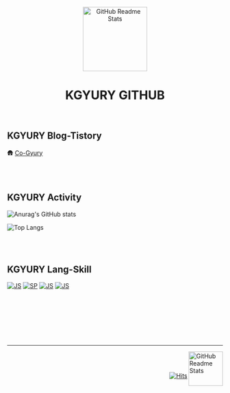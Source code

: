 <p align="center">
 
  <img width="150px" src= "https://user-images.githubusercontent.com/71677810/152684659-fc571928-656b-4850-bdcd-ec47793051a6.png" align="center" alt="GitHub Readme Stats" />
 
<h1 align="center"> KGYURY GITHUB </h1>
 </p>

<br/>

## KGYURY Blog-Tistory
🛖 [Co-Gyury](https://guti-coding.tistory.com)

<br/>
<br/>

## KGYURY Activity

![Anurag's GitHub stats](https://github-readme-stats.vercel.app/api?username=kimkyury&card_width=550&theme=flag-india&show_icons=true&count_private=true&show_icons=true&card_width=500)

![Top Langs](https://github-readme-stats.vercel.app/api/top-langs/?username=kimkyury&layout=compact&theme=flag-india&card_width=446)



<br/>
<br/>

## KGYURY Lang-Skill

[![JS](https://img.shields.io/badge/JavaScript-F7DF1E?style=flat-square&logo=JavaScript&logoColor=white)]()
[![SP](https://img.shields.io/badge/SpringBoot-6DB33F?style=flat-square&logo=SpringBoot&logoColor=white)]()
[![JS](https://img.shields.io/badge/React-61DAFB?style=flat-square&logo=React&logoColor=white)]()
[![JS](https://img.shields.io/badge/Java-007396?style=flat-square&logo=Java&logoColor=white)]()

  <br/>
  <br/>
  <br/>
  <br/>
  <br/>
  <br/>

---

<div>
  <img width="80px" src= "https://user-images.githubusercontent.com/71677810/152684659-fc571928-656b-4850-bdcd-ec47793051a6.png" align="right" alt="GitHub Readme Stats" />
</div>

<br/>
<br/>

<div align=right>
 
[![Hits](https://hits.seeyoufarm.com/api/count/incr/badge.svg?url=https%3A%2F%2Fgithub.com%2Fkimkyury&count_bg=%2399B881&title_bg=%23000000&icon=datadog.svg&icon_color=%23A1AC8D&title=hits&edge_flat=false)](https://hits.seeyoufarm.com)
 
</div>




 
<!--
**kimkyury/kimkyury** is a ✨ _special_ ✨ repository because its `README.md` (this file) appears on your GitHub profile.

Here are some ideas to get you started:

- 🔭 I’m currently working on ...
- 🌱 I’m currently learning ...
- 👯 I’m looking to collaborate on ...
- 🤔 I’m looking for help with ...
- 💬 Ask me about ...
- 📫 How to reach me: ...
- 😄 Pronouns: ...
- ⚡ Fun fact: ...
-->

